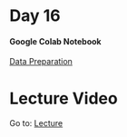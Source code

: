 # Day 16

#### Google Colab Notebook

[Data Preparation](#)

# Lecture Video

Go to: [Lecture](https://www.youtube.com/watch?v=A-9P9eUIX6U&ab_channel=DSCNEDxDSCUIT-poweredbyGoogleDevelopers)
